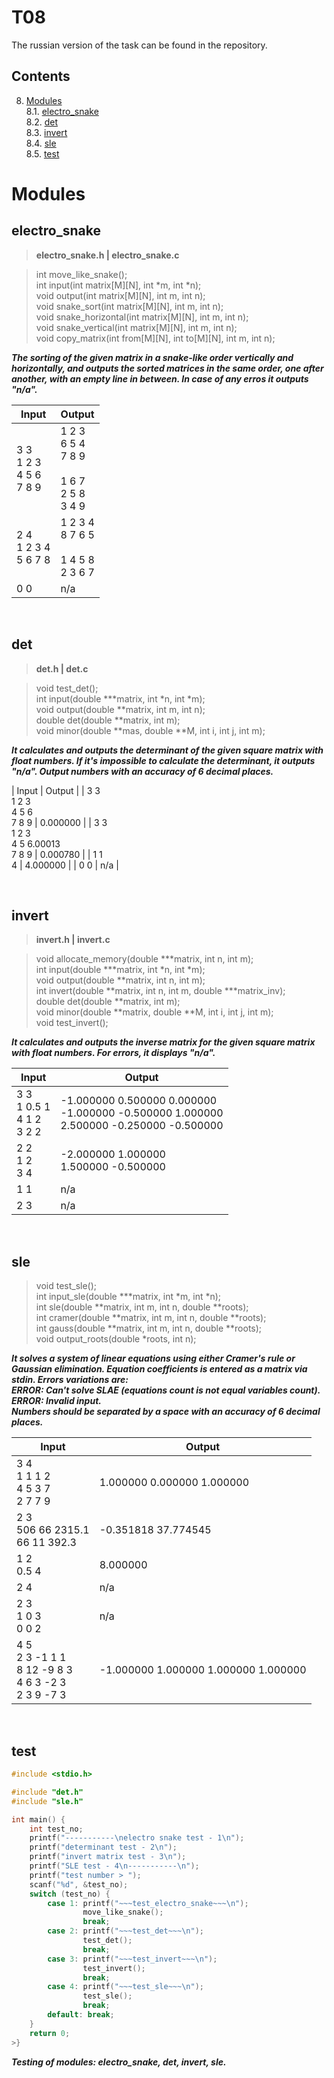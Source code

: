 # T08
The russian version of the task can be found in the repository.

## Contents

8. [Modules](#modules) \
 8.1. [electro_snake](#electro_snake) \
 8.2. [det](#det) \
 8.3. [invert](#invert) \
 8.4. [sle](#sle) \
 8.5. [test](#test)


# Modules 

## electro_snake
>**electro_snake.h | electro_snake.c**

>int move_like_snake(); 
<br/>int input(int matrix[M][N], int *m, int *n);
<br/>void output(int matrix[M][N], int m, int n);
<br/>void snake_sort(int matrix[M][N], int m, int n);
<br/>void snake_horizontal(int matrix[M][N], int m, int n);
<br/>void snake_vertical(int matrix[M][N], int m, int n);
<br/>void copy_matrix(int from[M][N], int to[M][N], int m, int n);

***The sorting of the given matrix in a snake-like order vertically and horizontally, and outputs the sorted matrices in the same order, one after another, with an empty line in between. In case of any erros it outputs "n/a".***

| Input | Output |
| ------ | ------ |
| 3 3<br/>1 2 3<br/>4 5 6<br/>7 8 9 | 1 2 3<br/>6 5 4<br/>7 8 9<br/><br/>1 6 7<br/>2 5 8<br/>3 4 9<br/> |
| 2 4<br/>1 2 3 4<br/>5 6 7 8 | 1 2 3 4<br/>8 7 6 5<br/><br/>1 4 5 8<br/>2 3 6 7<br/> |
| 0 0 | n/a |

<br/>


## det

>**det.h | det.c**

>void test_det();
<br/>int input(double ***matrix, int *n, int *m);
<br/>void output(double **matrix, int m, int n);
<br/>double det(double **matrix, int m);
<br/>void minor(double **mas, double **M, int i, int j, int m);

***It calculates and outputs the determinant of the given square matrix with float numbers. If it's impossible to calculate the determinant, it outputs "n/a". Output numbers with an accuracy of 6 decimal places.***

| Input | Output |
| 3 3<br/>1 2 3<br/>4 5 6<br/>7 8 9 | 0.000000 |
| 3 3<br/>1 2 3<br/>4 5 6.00013<br/>7 8 9 | 0.000780 |
| 1 1<br/>4 | 4.000000 |
| 0 0 | n/a |

<br/>


## invert

>**invert.h | invert.c**

>void allocate_memory(double ***matrix, int n, int m);
<br/>int input(double ***matrix, int *n, int *m);
<br/>void output(double **matrix, int n, int m);
<br/>int invert(double **matrix, int n, int m, double ***matrix_inv);
<br/>double det(double **matrix, int m);
<br/>void minor(double **matrix, double **M, int i, int j, int m);
<br/>void test_invert();

***It calculates and outputs the inverse matrix for the given square matrix with float numbers. For errors, it displays "n/a".***

| Input | Output |
| ------ | ------ |
| 3 3<br/>1 0.5 1<br/>4 1 2<br/>3 2 2 | -1.000000 0.500000 0.000000<br/>-1.000000 -0.500000 1.000000<br/>2.500000 -0.250000 -0.500000 |
| 2 2<br/>1 2<br/>3 4 | -2.000000 1.000000<br/>1.500000 -0.500000 |
| 1 1 | n/a |
| 2 3 | n/a |

<br/>


## sle

>void test_sle();
<br/>int input_sle(double ***matrix, int *m, int *n);
<br/>int sle(double **matrix, int m, int n, double **roots);
<br/>int cramer(double **matrix, int m, int n, double **roots);
<br/>int gauss(double **matrix, int m, int n, double **roots);
<br/>void output_roots(double *roots, int n);

***It solves a system of linear equations using either Cramer's rule or Gaussian elimination. Equation coefficients is entered as a matrix via stdin. Errors variations are: <br/> ERROR:  Can't solve SLAE (equations count is not equal variables count).<br/>ERROR: Invalid input.<br/> Numbers should be separated by a space with an accuracy of 6 decimal places.***

| Input | Output |
| ------ | ------ |
| 3 4<br/>1 1 1 2<br/>4 5 3 7<br/>2 7 7 9 | 1.000000 0.000000 1.000000 |
| 2 3<br/>506 66 2315.1<br/>66 11 392.3 | -0.351818 37.774545 |
| 1 2<br/>0.5 4 | 8.000000 |
| 2 4 | n/a |
| 2 3<br/>1 0 3<br/>0 0 2 | n/a | 
| 4 5<br/>2 3 -1 1 1<br/>8 12 -9 8 3<br/>4 6 3 -2 3<br/>2 3 9 -7 3 | -1.000000 1.000000 1.000000 1.000000 |

<br/>


## test

```c
#include <stdio.h>

#include "det.h"
#include "sle.h"

int main() {
    int test_no;
    printf("-----------\nelectro snake test - 1\n");
    printf("determinant test - 2\n");
    printf("invert matrix test - 3\n");
    printf("SLE test - 4\n-----------\n");
    printf("test number > ");
    scanf("%d", &test_no);
    switch (test_no) {
        case 1: printf("~~~test_electro_snake~~~\n");
                move_like_snake();
                break;
        case 2: printf("~~~test_det~~~\n");
                test_det();
                break;
        case 3: printf("~~~test_invert~~~\n");
                test_invert();
                break;
        case 4: printf("~~~test_sle~~~\n");
                test_sle();
                break;
        default: break;
    }
    return 0;
>}
```

***Testing of modules: electro_snake, det, invert, sle.***
<br/>